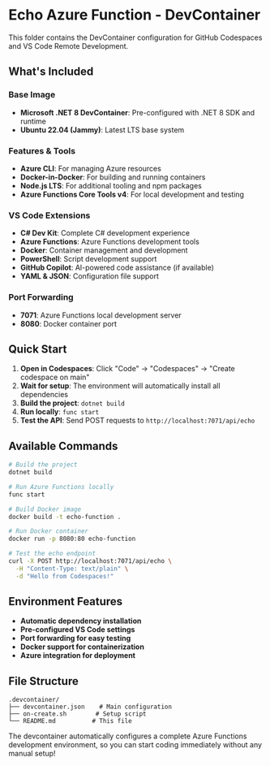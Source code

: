 # Echo Azure Function - DevContainer

This folder contains the DevContainer configuration for GitHub Codespaces and VS Code Remote Development.

## What's Included

### Base Image
- **Microsoft .NET 8 DevContainer**: Pre-configured with .NET 8 SDK and runtime
- **Ubuntu 22.04 (Jammy)**: Latest LTS base system

### Features & Tools
- **Azure CLI**: For managing Azure resources
- **Docker-in-Docker**: For building and running containers
- **Node.js LTS**: For additional tooling and npm packages
- **Azure Functions Core Tools v4**: For local development and testing

### VS Code Extensions
- **C# Dev Kit**: Complete C# development experience
- **Azure Functions**: Azure Functions development tools
- **Docker**: Container management and development
- **PowerShell**: Script development support
- **GitHub Copilot**: AI-powered code assistance (if available)
- **YAML & JSON**: Configuration file support

### Port Forwarding
- **7071**: Azure Functions local development server
- **8080**: Docker container port

## Quick Start

1. **Open in Codespaces**: Click "Code" → "Codespaces" → "Create codespace on main"
2. **Wait for setup**: The environment will automatically install all dependencies
3. **Build the project**: `dotnet build`
4. **Run locally**: `func start`
5. **Test the API**: Send POST requests to `http://localhost:7071/api/echo`

## Available Commands

```bash
# Build the project
dotnet build

# Run Azure Functions locally
func start

# Build Docker image
docker build -t echo-function .

# Run Docker container
docker run -p 8080:80 echo-function

# Test the echo endpoint
curl -X POST http://localhost:7071/api/echo \
  -H "Content-Type: text/plain" \
  -d "Hello from Codespaces!"
```

## Environment Features

- **Automatic dependency installation**
- **Pre-configured VS Code settings**
- **Port forwarding for easy testing**
- **Docker support for containerization**
- **Azure integration for deployment**

## File Structure

```
.devcontainer/
├── devcontainer.json    # Main configuration
├── on-create.sh        # Setup script
└── README.md          # This file
```

The devcontainer automatically configures a complete Azure Functions development environment, so you can start coding immediately without any manual setup!